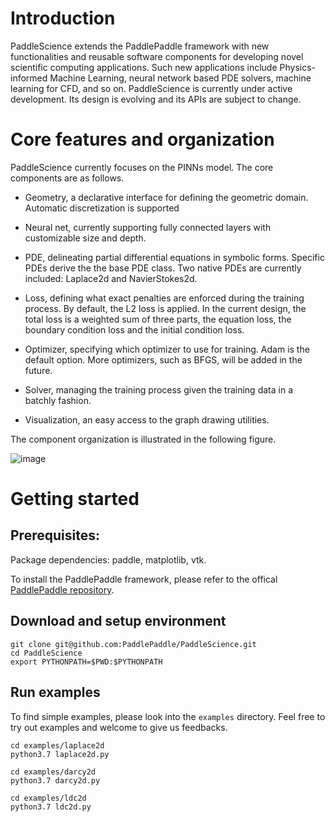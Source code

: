 # Introduction
PaddleScience extends the PaddlePaddle framework with new functionalities and reusable
software components for developing novel scientific computing applications. Such new
applications include Physics-informed Machine Learning, neural network based PDE solvers,
machine learning for CFD, and so on. PaddleScience is currently under active development.
Its design is evolving and its APIs are subject to change.  

# Core features and organization

PaddleScience currently focuses on the PINNs model. The core components are as follows.

- Geometry, a declarative interface for defining the geometric domain. Automatic
    discretization is supported 

- Neural net, currently supporting fully connected layers with customizable size and depth.

- PDE, delineating partial differential equations in symbolic forms. Specific PDEs derive the
    the base PDE class. Two native PDEs are currently included: Laplace2d and NavierStokes2d. 

- Loss, defining what exact penalties are enforced during the training process. By default,
    the L2 loss is applied. In the current design, the total loss is a weighted sum of
    three parts, the equation loss, the boundary condition loss and the initial condition loss.

- Optimizer, specifying which optimizer to use for training. Adam is the default option. More
    optimizers, such as BFGS, will be added in the future.

- Solver, managing the training process given the training data in a batchly fashion.

- Visualization, an easy access to the graph drawing utilities. 

The component organization is illustrated in the following figure. 

![image](https://user-images.githubusercontent.com/3903722/142380670-32d49736-aa4a-4e42-ae66-22a8320a235d.png)


# Getting started

## Prerequisites: 

Package dependencies: paddle, matplotlib, vtk. 

To install the PaddlePaddle framework, please refer to the offical [PaddlePaddle repository](https://github.com/PaddlePaddle/Paddle).

## Download and setup environment

```
git clone git@github.com:PaddlePaddle/PaddleScience.git
cd PaddleScience
export PYTHONPATH=$PWD:$PYTHONPATH
```

## Run examples

To find simple examples, please look into the `examples` directory. Feel free to
try out examples and welcome to give us feedbacks. 

```
cd examples/laplace2d
python3.7 laplace2d.py

cd examples/darcy2d
python3.7 darcy2d.py

cd examples/ldc2d
python3.7 ldc2d.py
```
